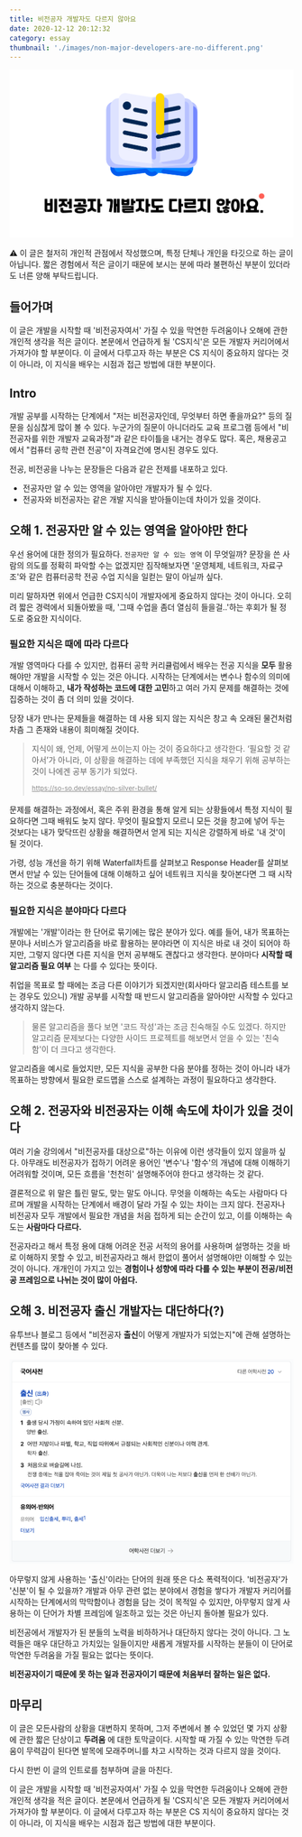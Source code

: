 ```yaml
---
title: 비전공자 개발자도 다르지 않아요
date: 2020-12-12 20:12:32
category: essay
thumbnail: './images/non-major-developers-are-no-different.png'
---
```


![image](./images/non-major-developers-are-no-different.png)

⚠️   이 글은 철저히 개인적 관점에서 작성했으며, 특정 단체나 개인을 타깃으로 하는 글이 아닙니다. 짧은 경험에서 적은 글이기 때문에 보시는 분에 따라 불편하신 부분이 있더라도 너른 양해 부탁드립니다.

## 들어가며

이 글은 개발을 시작할 때 '비전공자여서' 가질 수 있을 막연한 두려움이나 오해에 관한 개인적 생각을 적은 글이다. 본문에서 언급하게 될 'CS지식'은 모든 개발자 커리어에서 가져가야 할 부분이다. 이 글에서 다루고자 하는 부분은 CS 지식이 중요하지 않다는 것이 아니라, 이 지식을 배우는 시점과 접근 방법에 대한 부분이다.

## Intro

개발 공부를 시작하는 단계에서 "저는 비전공자인데, 무엇부터 하면 좋을까요?" 등의 질문을 심심찮게 많이 볼 수 있다. 누군가의 질문이 아니더라도 교육 프로그램 등에서 "비전공자를 위한 개발자 교육과정"과 같은 타이틀을 내거는 경우도 많다. 혹은, 채용공고에서 "컴퓨터 공학 관련 전공"이 자격요건에 명시된 경우도 있다.

전공, 비전공을 나누는 문장들은 다음과 같은 전제를 내포하고 있다.

- 전공자만 알 수 있는 영역을 알아야만 개발자가 될 수 있다.
- 전공자와 비전공자는  같은 개발 지식을 받아들이는데 차이가 있을 것이다.

## 오해 1. 전공자만 알 수 있는 영역을 알아야만 한다

우선 용어에 대한 정의가 필요하다.  `전공자만 알 수 있는 영역` 이 무엇일까? 문장을 쓴 사람의 의도를 정확히 파악할 수는 없겠지만 짐작해보자면 '운영체제, 네트워크, 자료구조'와 같은 컴퓨터공학 전공 수업 지식을 일컫는 말이 아닐까 싶다.

미리 말하자면 위에서 언급한 CS지식이 개발자에게 중요하지 않다는 것이 아니다. 오히려 짧은 경력에서 되돌아봤을 때, '그때 수업을 좀더 열심히 들을걸..'하는 후회가 될 정도로 중요한 지식이다.

### 필요한 지식은 때에 따라 다르다

개발 영역마다 다를 수 있지만, 컴퓨터 공학 커리큘럼에서 배우는 전공 지식을 **모두** 활용해야만 개발을 시작할 수 있는 것은 아니다. 시작하는 단계에서는 변수나 함수의 의미에 대해서 이해하고, **내가 작성하는 코드에 대한 고민**하고 여러 가지 문제를 해결하는 것에 집중하는 것이 좀 더 의미 있을 것이다.

당장 내가 만나는 문제들을 해결하는 데 사용 되지 않는 지식은 창고 속 오래된 물건처럼 차츰 그 존재와 내용이 희미해질 것이다.

<blockquote>
<p>
지식이 왜, 언제, 어떻게 쓰이는지 아는 것이 중요하다고 생각한다. ‘필요할 것 같아서’가 아니라, 이 상황을 해결하는 데에 부족했던 지식을 채우기 위해 공부하는 것이 나에겐 공부 동기가 되었다.
</p>
<div style="opacity: 0.5">
<sup>
<a target='_blank' rel='noopner noreferrer' href='https://so-so.dev/essay/no-silver-bullet/#%EB%84%98%EC%96%B4%EA%B0%80%EC%A7%80-%EC%95%8A%EB%8A%94-%EA%B2%83' >
https://so-so.dev/essay/no-silver-bullet/
</a>
</sup>
</div>
</blockquote>

문제를 해결하는 과정에서, 혹은 주위 환경을 통해 알게 되는 상황들에서 특정 지식이 필요하다면 그때 배워도 늦지 않다. 무엇이 필요할지 모르니 모든 것을 창고에 넣어 두는 것보다는 내가 맞닥뜨린 상황을 해결하면서 얻게 되는 지식은 강렬하게 바로 '내 것'이 될 것이다.

가령, 성능 개선을 하기 위해 Waterfall차트를 살펴보고 Response Header를 살펴보면서 만날 수 있는 단어들에 대해 이해하고 싶어 네트워크 지식을 찾아본다면 그 때 시작하는 것으로 충분하다는 것이다.

### 필요한 지식은 분야마다 다르다

개발에는 '개발'이라는 한 단어로 묶기에는 많은 분야가 있다. 예를 들어, 내가 목표하는 분야나 서비스가 알고리즘을 바로 활용하는 분야라면 이 지식은 바로 내 것이 되어야 하지만, 그렇지 않다면 다른 지식을 먼저 공부해도 괜찮다고 생각한다. 분야마다 **시작할 때 알고리즘 필요 여부** 는 다를 수 있다는 뜻이다.

취업을 목표로 할 때에는 조금 다른 이야기가 되겠지만(회사마다 알고리즘 테스트를 보는 경우도 있으니) 개발 공부를 시작할 때 반드시 알고리즘을 알아야만 시작할 수 있다고 생각하지 않는다.

> 물론 알고리즘을 풀다 보면 '코드 작성'과는 조금 친숙해질 수도 있겠다. 하지만 알고리즘 문제보다는 다양한 사이드 프로젝트를 해보면서 얻을 수 있는 '친숙함'이 더 크다고 생각한다.

알고리즘을 예시로 들었지만, 모든 지식을 공부한 다음 분야를 정하는 것이 아니라 내가 목표하는 방향에서 필요한 로드맵을 스스로 설계하는 과정이 필요하다고 생각한다.

## 오해 2. 전공자와 비전공자는 이해 속도에 차이가 있을 것이다

여러 기술 강의에서 "비전공자를 대상으로"하는 이유에 이런 생각들이 있지 않을까 싶다. 아무래도 비전공자가 접하기 어려운 용어인 '변수'나 '함수'의 개념에 대해 이해하기 어려워할 것이며, 모든 흐름을 '천천히' 설명해주어야 한다고 생각하는 것 같다.

결론적으로 위 말은 틀린 말도, 맞는 말도 아니다. 무엇을 이해하는 속도는 사람마다 다르며 개발을 시작하는  단계에서 배경이 달라 가질 수 있는 차이는 크지 않다. 전공자나 비전공자 모두 개발에서 필요한 개념을 처음 접하게 되는 순간이 있고, 이를 이해하는 속도는 **사람마다 다르다.**

전공자라고 해서  특정 용에 대해 어려운 전공 서적의 용어를 사용하며 설명하는 것을 바로 이해하지 못할 수 있고, 비전공자라고 해서 한없이 풀어서 설명해야만 이해할 수 있는것이 아니다. 개개인이 가지고 있는 **경험이나 성향에 따라 다를 수 있는 부분이 전공/비전공 프레임으로 나뉘는 것이 많이 아쉽다.**

## 오해 3. 비전공자 출신 개발자는 대단하다(?)

유투브나 블로그 등에서 "비전공자 **출신**이 어떻게 개발자가 되었는지"에 관해 설명하는 컨텐츠를 많이 찾아볼 수 있다.

![native_dictionary](./images/native_dictionary.png)

아무렇지 않게 사용하는 '출신'이라는 단어의 원래 뜻은 다소 폭력적이다. '비전공자'가 '신분'이 될 수 있을까? 개발과 아무 관련 없는 분야에서 경험을 쌓다가 개발자 커리어를 시작하는 단계에서의 막막함이나 경험을 담는 것이 목적일 수 있지만, 아무렇지 않게 사용하는 이 단어가 차별 프레임에 일조하고 있는 것은 아닌지 돌아볼 필요가 있다.

비전공에서 개발자가 된 분들의 노력을 비하하거나 대단하지 않다는 것이 아니다. 그 노력들은 매우 대단하고 가치있는 일들이지만 새롭게 개발자를 시작하는 분들이 이 단어로 막연한 두려움을 가질 필요는 없다는 뜻이다.

**비전공자이기 때문에 못 하는 일과 전공자이기 때문에 처음부터 잘하는 일은 없다.**

## 마무리

이 글은 모든사람의 상황을 대변하지 못하며, 그저 주변에서 볼 수 있었던 몇 가지 상황에 관한 짧은 단상이고 **두려움** 에 대한 토막글이다. 시작할 때 가질 수 있는 막연한 두려움이 무력감이 된다면 발목에 모래주머니를 차고 시작하는 것과 다르지 않을 것이다.

다시 한번 이 글의 인트로를 첨부하며 글을 마친다.

이 글은 개발을 시작할 때 '비전공자여서' 가질 수 있을 막연한 두려움이나 오해에 관한 개인적 생각을 적은 글이다. 본문에서 언급하게 될 'CS지식'은 모든 개발자 커리어에서 가져가야 할 부분이다. 이 글에서 다루고자 하는 부분은 CS 지식이 중요하지 않다는 것이 아니라, 이 지식을 배우는 시점과 접근 방법에 대한 부분이다.
